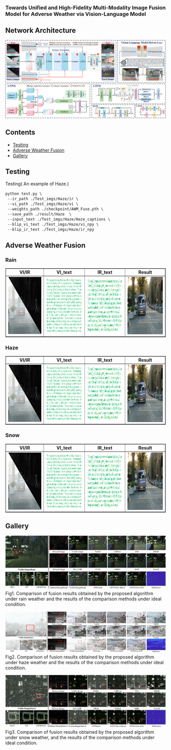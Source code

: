 ### Towards Unified and High-Fidelity Multi-Modality Image Fusion Model for Adverse Weather via Vision-Language Model
##  Network Architecture
![](.\figs\overview.png)

## Contents
- [Testing](#Testing)
- [Adverse Weather Fusion](#Adverse-Weather-Fusion)
- [Gallery](#Gallery)



<h2 id="Testing"> Testing</h2>

Testing( An example of Haze.)
```
python test.py \
 --ir_path ./Test_imgs/Haze/ir \
 --vi_path ./Test_imgs/Haze/vi \
 --weights_path ./checkpoint/AWM_Fuse.pth \
 --save_path ./result/Haze  \
 --input_text ./Test_imgs/Haze/Haze_captions \
 --blip_vi_text ./Test_imgs/Haze/vi_npy \
 --blip_ir_text ./Test_imgs/Haze/ir_npy
```

<!-- <h2 id='Adverse-Weather-Fusion'> Adverse Weather Fusion</h2>

<table border="" cellspacing="0" cellpadding="0">
  <tr>
    <td align="center"><b>Rain</b></td>
    <td align="center"><b>Haze</b></td>
    <td align="center"><b>Snow</b></td>
  </tr>
    <tr>
    <td style="padding: 20px;"><img src="./figs/rain_removal_gradient.gif" alt="Rain" width="240" height="180"></td>
    <td style="padding: 20px;"><img src="./figs/haze_removal_gradient.gif" alt="Haze" width="240" height="180"></td>
    <td style="padding: 20px;"><img src="./figs/snow_removal_gradient.gif" alt="Snow" width="240" height="180"></td>
  </tr>
</table> -->
<h2 id='Adverse-Weather-Fusion'> Adverse Weather Fusion</h2>
<h3>Rain</h3>
<table border="" cellspacing="0" cellpadding="0">
  <tr>
    <td align="center"><b>VI/IR</b></td>
    <td align="center"><b>VI_text</b></td>
    <td align="center"><b>IR_text</b></td>
    <td align="center"><b>Result</b></td>
  </tr>
    <tr>
    <td ><img src="./figs/Haze/Haze_VI_IR.png" alt="VI/IR" width="240" height="180"></td>
    <td ><img src="./figs/Haze/Haze_VI_TEXT.png" alt="VI_text" width="240" height="180"></td>
    <td ><img src="./figs/Haze/Haze_IR_TEXT.png" alt="IR_text" width="240" height="180"></td>
    <td ><img src="./figs/Haze/Haze_Result.png" alt="Result" width="240" height="180"></td>
  </tr>
</table>
<h3>Haze</h3>
<table border="" cellspacing="0" cellpadding="0">
  <tr>
    <td align="center"><b>VI/IR</b></td>
    <td align="center"><b>VI_text</b></td>
    <td align="center"><b>IR_text</b></td>
    <td align="center"><b>Result</b></td>
  </tr>
    <tr>
    <td ><img src="./figs/Haze/Haze_VI_IR.png" alt="VI/IR" width="240" height="180"></td>
    <td ><img src="./figs/Haze/Haze_VI_TEXT.png" alt="VI_text" width="240" height="180"></td>
    <td ><img src="./figs/Haze/Haze_IR_TEXT.png" alt="IR_text" width="240" height="180"></td>
    <td ><img src="./figs/Haze/Haze_Result.png" alt="Result" width="240" height="180"></td>
  </tr>
</table>
<h3>Snow</h3>
<table border="" cellspacing="0" cellpadding="0">
  <tr>
    <td align="center"><b>VI/IR</b></td>
    <td align="center"><b>VI_text</b></td>
    <td align="center"><b>IR_text</b></td>
    <td align="center"><b>Result</b></td>
  </tr>
    <tr>
    <td ><img src="./figs/Haze/Haze_VI_IR.png" alt="VI/IR" width="240" height="180"></td>
    <td ><img src="./figs/Haze/Haze_VI_TEXT.png" alt="VI_text" width="240" height="180"></td>
    <td ><img src="./figs/Haze/Haze_IR_TEXT.png" alt="IR_text" width="240" height="180"></td>
    <td ><img src="./figs/Haze/Haze_Result.png" alt="Result" width="240" height="180"></td>
  </tr>
</table>

<h2 id='Gallery'> Gallery</h2>

![Gallery](./figs/Rain.png)
Fig1. Comparison of fusion results obtained by the proposed algorithm under rain weather and the results of the comparison methods under ideal condition.

![Gallery](./figs/Haze.png)
Fig2. Comparison of fusion results obtained by the proposed algorithm under haze weather and the results of the comparison methods under ideal condition.

![Gallery](./figs/Snow.png)
Fig3. Comparison of fusion results obtained by the proposed algorithm under snow weather, and the results of the comparison methods under ideal condition.




